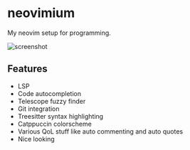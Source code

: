 # neovimium
My neovim setup for programming.

![screenshot](https://i.imgur.com/xqfvMk4.png)

## Features

- LSP
- Code autocompletion
- Telescope fuzzy finder
- Git integration
- Treesitter syntax highlighting
- Catppuccin colorscheme
- Various QoL stuff like auto commenting and auto quotes
- Nice looking
